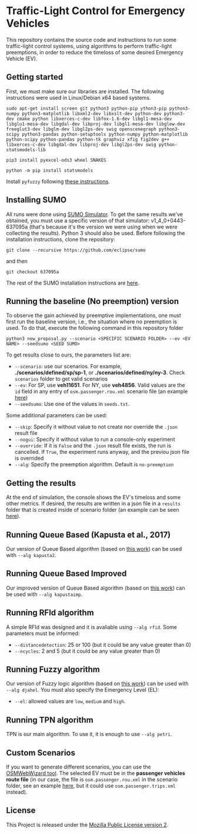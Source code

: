 # Traffic-Light Control for Emergency Vehicles

This repository contains the source code and instructions to run some traffic-light control systems, using algorithms to perform traffic-light preemptions, in order to reduce the timeloss of some desired Emergency Vehicle (EV).

## Getting started

First, we must make sure our libraries are installed. The following instructions were used in Linux/Debian x64 based systems.

`sudo apt-get install screen git python3 python-pip ython3-pip python3-numpy python3-matplotlib libxml2-dev libxslt-dev python-dev python3-dev cmake python libxerces-c-dev libfox-1.6-dev libgl1-mesa-dev libglu1-mesa-dev libgdal-dev libproj-dev libgl1-mesa-dev libglew-dev freeglut3-dev libglm-dev libgl2ps-dev swig openscenegraph python3-scipy python3-pandas python-setuptools python-numpy python-matplotlib python-scipy python-pandas python-tk graphviz xfig fig2dev g++ libxerces-c-dev libgdal-dev libproj-dev libgl2ps-dev swig python-statsmodels-lib`

`pip3 install pyexcel-ods3 wheel SNAKES`

`python -m pip install statsmodels`

Install `pyfuzzy` following [these instructions](https://github.com/avatar29A/pyfuzzy.git).

## Installing SUMO

All runs were done using [SUMO Simulator](https://sumo.dlr.de/docs/). To get the same results we've obtained, you must use a specific version of that simulator: v1_4_0+0443-637095a (that's because it's the version we were using when we were collecting the results). Python 3 should also be used. Before following the installation instructions, clone the repository:

`git clone --recursive https://github.com/eclipse/sumo`

and then

`git checkout 637095a`

The rest of the SUMO installation instructions are [here](https://github.com/eclipse/sumo#build-and-installation).

## Running the baseline (No preemption) version

To observe the gain achieved by preemptive implementations, one must first run the baseline version, i.e., the situation where no preemption is used. To do that, execute the following command in this repository folder

`python3 new_proposal.py --scenario <SPECIFIC SCENARIO FOLDER> --ev <EV NAME> --seedsumo <SEED SUMO>`

To get results close to ours, the parameters list are:

* `--scenario`: use our scenarios. For example, **./scenarios/defined/sp/sp-1**, or **./scenarios/defined/ny/ny-3**. Check `scenarios` folder to get valid scenarios
* `--ev`: For SP, use **veh11651**. For NY, use **veh4856**. Valid values are the `id` field in any entry of `osm.passenger.rou.xml` scenario file (an example [here](scenarios/defined/sp/sp-1/osm.passenger.rou.xml)) 
* `--seedsumo`: Use one of the values in `seeds.txt`.

Some additional parameters can be used:

* `--skip`: Specify it without value to not create nor override the `.json` result file
* `--nogui`: Specify it without value to run a console-only experiment
* `--override`: If it is `False` and the `.json` result file exists, the run is cancelled. If `True`, the experiment runs anyway, and the previou json file is overrided
* `--alg`: Specify the preemption algorithm. Default is `no-preemption`

## Getting the results

At the end of simulation, the console shows the EV's timeloss and some other metrics. If desired, the results are written in a json file in a `results` folder that is created inside of scenario folder (an example can be seen [here](scenarios/defined/sp/sp-1/results/staticdynamic/alg!djahel_ev!veh5393_seed!227_wc!start_el!high.json)).

## Running Queue Based (Kapusta et al., 2017)

Our version of Queue Based algorithm (based on [this work](https://ieeexplore.ieee.org/abstract/document/8124424)) can be used with `--alg kapusta2`.

## Running Queue Based Improved

Our improved version of Queue Based algorithm (based on [this work](https://ieeexplore.ieee.org/abstract/document/8124424)) can be used with `--alg kapustaimp`.

## Running RFId algorithm

A simple RFId was designed and it is avaliable using `--alg rfid`. Some parameters must be informed:

* `--distancedetection`: 25 or 100 (but it could be any value greater than 0)
* `--ncycles`: 2 and 5 (but it could be any value greater than 0)

## Running Fuzzy algorithm

Our version of Fuzzy logic algorithm (based on [this work](https://ieeexplore.ieee.org/abstract/document/7366151)) can be used with `--alg djahel`. You must also specify the Emergency Level (EL):

* `--el`: allowed values are `low`, `medium` and `high`.

## Running TPN algorithm

TPN is our main algorithm. To use it, it is enough to use `--alg petri`.

## Custom Scenarios

If you want to generate different scenarios, you can use the [OSMWebWizard tool](https://sumo.dlr.de/docs/Tutorials/OSMWebWizard.html). The selected EV must be in the **passenger vehicles route file** (in our case, the file is `osm.passenger.rou.xml` in the scenario folder, see an example [here](scenarios/defined/sp/sp-1/osm.passenger.rou.xml), but it could use `osm.passenger.trips.xml` instead).

## License

This Project is released under the [Mozilla Public License version 2](https://www.mozilla.org/en-US/MPL/2.0/).
